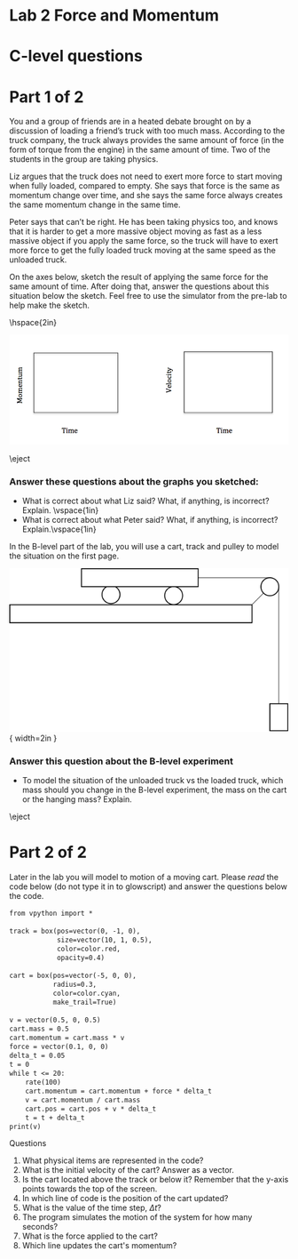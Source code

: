 # Lab 2 Force and Momentum

# C-level questions

# Part 1 of 2

You and a group of friends are in a heated debate brought on by a discussion
of loading a friend’s truck with too much mass.  According to the truck
company, the truck always provides the same amount of force (in the form of
torque from the engine) in the same amount of time. Two of the students in the
group are taking physics.

Liz argues that the truck does not need to exert more force to start moving
when fully loaded, compared to empty.  She says that force is the same as
momentum change over time, and she says the same force always creates the same
momentum change in the same time.

Peter says that can’t be right.  He has been taking physics too, and knows
that it is harder to get a more massive object moving as fast as a less
massive object if you apply the same force, so the truck will have to exert
more force to get the fully loaded truck moving at the same speed as the
unloaded truck.

On the axes below, sketch the result of applying the same force for the same
amount of time. After doing that, answer the questions about this situation
below the sketch. Feel free to use the simulator from the pre-lab to help make
the sketch.

\hspace{2in}

![Sketch loaded and empty cart motion here](lab02-c-graph-axes.png)

\eject

### Answer these questions about the graphs you sketched:

+ What is correct about what Liz said? What, if anything, is incorrect? Explain. \vspace{1in}
+ What is correct about what Peter said? What, if anything, is incorrect? Explain.\vspace{1in}

In the B-level part of the lab, you will use a cart, track and pulley to model the situation on the first page.

![Rough sketch of experimental setup](cart-pulley.png){ width=2in }


### Answer this question about the B-level experiment

+ To model the situation of the unloaded truck vs the loaded truck, which mass should you change in the B-level experiment, the mass on the cart or the hanging mass? Explain.


\eject

# Part 2 of 2

Later in the lab you will model to motion of a moving cart. Please *read* the
code below (do not type it in to glowscript) and answer the questions below the
code.

``` {#mycode .python .numberLines}
from vpython import *

track = box(pos=vector(0, -1, 0),
            size=vector(10, 1, 0.5),
            color=color.red,
            opacity=0.4)

cart = box(pos=vector(-5, 0, 0),
           radius=0.3,
           color=color.cyan,
           make_trail=True)

v = vector(0.5, 0, 0.5)
cart.mass = 0.5
cart.momentum = cart.mass * v
force = vector(0.1, 0, 0)
delta_t = 0.05
t = 0
while t <= 20:
    rate(100)
    cart.momentum = cart.momentum + force * delta_t
    v = cart.momentum / cart.mass
    cart.pos = cart.pos + v * delta_t
    t = t + delta_t
print(v)

```

Questions

1.  What physical items are represented in the code?
2.  What is the initial velocity of the cart? Answer as a vector.
3.  Is the cart located above the track or below it? Remember that the y-axis points towards the top of the screen.
4.  In which line of code is the position of the cart updated?
5.  What is the value of the time step, $\Delta t$?
6.  The program simulates the motion of the system for how many seconds?
7.  What is the force applied to the cart?
8.  Which line updates the cart's momentum?
